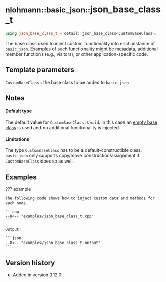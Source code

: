 # <small>nlohmann::basic_json::</small>json_base_class_t

```cpp
using json_base_class_t = detail::json_base_class<CustomBaseClass>;
```

The base class used to inject custom functionality into each instance of `basic_json`.
Examples of such functionality might be metadata, additional member functions (e.g., visitors), or other application-specific code.

## Template parameters

`CustomBaseClass`
:   the base class to be added to `basic_json`

## Notes

#### Default type

The default value for `CustomBaseClass` is `void`. In this case an [empty base class](https://en.cppreference.com/w/cpp/language/ebo) is used and no additional functionality is injected.

#### Limitations

The type `CustomBaseClass` has to be a default-constructible class.
`basic_json` only supports copy/move construction/assignment if `CustomBaseClass` does so as well.

## Examples

??? example

    The following code shows how to inject custom data and methods for each node.
     
    ```cpp
    --8<-- "examples/json_base_class_t.cpp"
    ```
    
    Output:
    
    ```json
    --8<-- "examples/json_base_class_t.output"
    ```

## Version history

- Added in version 3.12.0.
